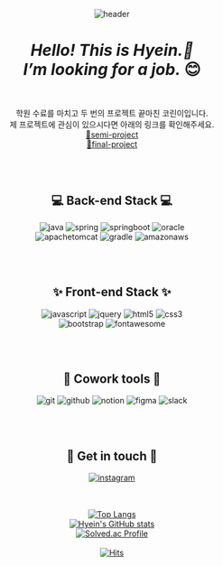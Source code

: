 <div align="center">

![header](https://capsule-render.vercel.app/api?type=waving&color=0:12c2e9,50:c471ed,100:f64f59&height=200&section=header&text=hyein's%20github&fontColor=ffffff&fontSize=30&fontAlignY=39)
# _Hello! This is Hyein.👋_<br>_I’m looking for a job._ 😊<br>
<br>
  
학원 수료를 마치고 두 번의 프로젝트 끝마친 코린이입니다.<br>제 프로젝트에 관심이 있으시다면 아래의 링크를 확인해주세요.<br>
[🔗semi-project](https://github.com/hye-github/KH-semi-project)<br>
[🔗final-project](https://github.com/hye-github/Project-deli, "ver1.0.0 develop 중")<br>

<br>
<br>

## 💻 Back-end Stack 💻
![java](https://img.shields.io/badge/JAVA-007396?style=for-the-badge&logo=java&logoColor=white) ![spring](https://img.shields.io/badge/Spring-6DB33F?style=for-the-badge&logo=Spring&logoColor=white)
![springboot](https://img.shields.io/badge/springboot-6DB33F?style=for-the-badge&logo=springboot&logoColor=white) ![oracle](https://img.shields.io/badge/oracle-F80000?style=for-the-badge&logo=oracle&logoColor=white)<br>
![apachetomcat](https://img.shields.io/badge/apachetomcat-F8DC75?style=for-the-badge&logo=apachetomcat&logoColor=white) ![gradle](https://img.shields.io/badge/gradle-02303A?style=for-the-badge&logo=gradle&logoColor=white) ![amazonaws](https://img.shields.io/badge/amazonaws-232F3E?style=for-the-badge&logo=amazonaws&logoColor=white)

<br>
<br>
  
## ✨ Front-end Stack ✨
  
![javascript](https://img.shields.io/badge/javascript-F7DF1E?style=for-the-badge&logo=javascript&logoColor=black)
![jquery](https://img.shields.io/badge/jquery-0769AD?style=for-the-badge&logo=jquery&logoColor=white)
![html5](https://img.shields.io/badge/html-E34F26?style=for-the-badge&logo=html5&logoColor=white)
![css3](https://img.shields.io/badge/css-1572B6?style=for-the-badge&logo=css3&logoColor=white)<br>
![bootstrap](https://img.shields.io/badge/bootstrap-7952B3?style=for-the-badge&logo=bootstrap&logoColor=white)
![fontawesome](https://img.shields.io/badge/fontawesome-339AF0?style=for-the-badge&logo=fontawesome&logoColor=white)

<br>
<br>
  
## 🤝 Cowork tools 🤝
  
![git](https://img.shields.io/badge/git-F05032?style=for-the-badge&logo=git&logoColor=white)
![github](https://img.shields.io/badge/github-181717?style=for-the-badge&logo=github&logoColor=white)
![notion](https://img.shields.io/badge/notion-000000?style=for-the-badge&logo=notion&logoColor=white)
![figma](https://img.shields.io/badge/figma-F24E1E?style=for-the-badge&logo=figma&logoColor=white)
![slack](https://img.shields.io/badge/slack-4A154B?style=for-the-badge&logo=slack&logoColor=white)

<br>
<br>
  
## 📌 Get in touch 📌
[![instagram](https://img.shields.io/badge/instagram-E4405F?style=for-the-badge&logo=instagram&logoColor=black)](https://www.instagram.com/hye_iio/)

<br><br>
[![Top Langs](https://github-readme-stats.vercel.app/api/top-langs/?username=hye-github&theme=buefy&layout=compact)](https://github.com/anuraghazra/github-readme-stats)<br>
[![Hyein's GitHub stats](https://github-readme-stats.vercel.app/api?username=hye-github&theme=buefy&show_icons=true)](https://github.com/anuraghazra/github-readme-stats)<br>
[![Solved.ac Profile](http://mazassumnida.wtf/api/v2/generate_badge?boj=hyein12)](https://solved.ac/hyein12/)<br><br>
[![Hits](https://hits.seeyoufarm.com/api/count/incr/badge.svg?url=https%3A%2F%2Fgithub.com%2Fhye-github%2Fhit-counter&count_bg=%238435B6&title_bg=%23555555&icon=&icon_color=%23E7E7E7&title=hits&edge_flat=false)](https://hits.seeyoufarm.com)

</div>
